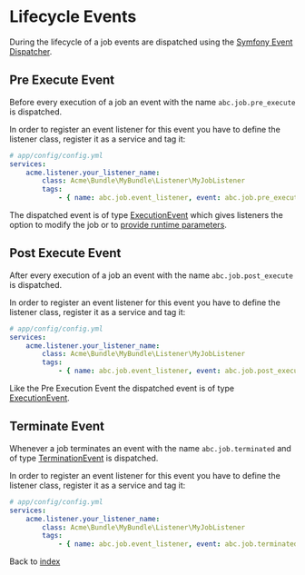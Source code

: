 Lifecycle Events
================

During the lifecycle of a job events are dispatched using the [Symfony Event Dispatcher](http://symfony.com/doc/current/components/event_dispatcher/index.html).

## Pre Execute Event

Before every execution of a job an event with the name `abc.job.pre_execute` is dispatched.

In order to register an event listener for this event you have to define the listener class, register it as a service and tag it:

```yml
# app/config/config.yml
services:
    acme.listener.your_listener_name:
        class: Acme\Bundle\MyBundle\Listener\MyJobListener
        tags:
            - { name: abc.job.event_listener, event: abc.job.pre_execute, method: onPreExecute }
```

The dispatched event is of type [ExecutionEvent](../../Event/ExecutionEvent.php) which gives listeners the option to modify the job or to [provide runtime parameters](./runtime-parameters.md).

## Post Execute Event

After every execution of a job an event with the name `abc.job.post_execute` is dispatched.

In order to register an event listener for this event you have to define the listener class, register it as a service and tag it:

```yml
# app/config/config.yml
services:
    acme.listener.your_listener_name:
        class: Acme\Bundle\MyBundle\Listener\MyJobListener
        tags:
            - { name: abc.job.event_listener, event: abc.job.post_execute, method: onPostExecute }
```

Like the Pre Execution Event the dispatched event is of type [ExecutionEvent](../../Event/ExecutionEvent.php).


## Terminate Event

Whenever a job terminates an event with the name `abc.job.terminated` and of type [TerminationEvent](../../Event/TerminationEvent.php) is dispatched.

In order to register an event listener for this event you have to define the listener class, register it as a service and tag it:

```yml
# app/config/config.yml
services:
    acme.listener.your_listener_name:
        class: Acme\Bundle\MyBundle\Listener\MyJobListener
        tags:
            - { name: abc.job.event_listener, event: abc.job.terminated, method: onTerminate }
```

Back to [index](../../README.md)